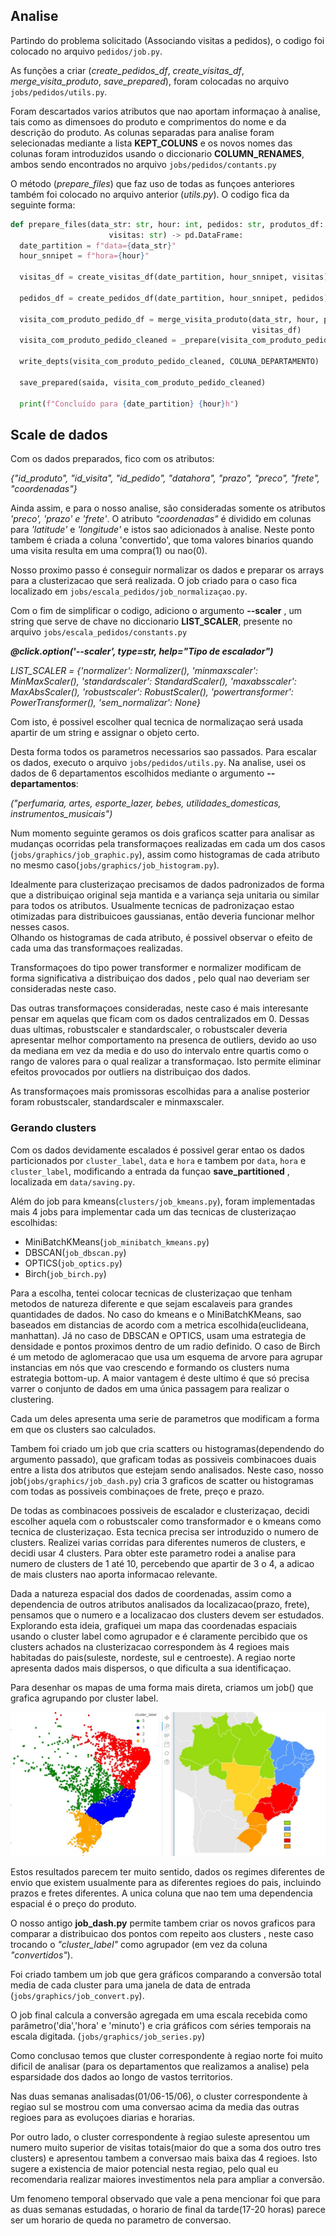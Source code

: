 ## Analise

Partindo do problema solicitado (Associando visitas a pedidos), o codigo foi colocado no arquivo `pedidos/job.py`. 

As funções a criar (_create_pedidos_df_, _create_visitas_df_, _merge_visita_produto_, _save_prepared_), foram colocadas
 no arquivo `jobs/pedidos/utils.py`. 
 
 Foram descartados varios atributos que nao aportam informaçao à analise, tais como as dimensoes do produto e 
 comprimentos do nome e da descrição do produto. As colunas separadas para analise foram selecionadas mediante a lista 
 **KEPT_COLUNS** e os novos nomes das colunas foram introduzidos usando o diccionario **COLUMN_RENAMES**, ambos sendo 
 encontrados no arquivo `jobs/pedidos/contants.py`
  
 O método (_prepare_files_) que faz uso de todas as funçoes anteriores também foi colocado no arquivo anterior
 (_utils.py_). O codigo fica da seguinte forma:
 
  ```Python
def prepare_files(data_str: str, hour: int, pedidos: str, produtos_df: pd.DataFrame, saida: str,
                        visitas: str) -> pd.DataFrame:
    date_partition = f"data={data_str}"
    hour_snnipet = f"hora={hour}"

    visitas_df = create_visitas_df(date_partition, hour_snnipet, visitas)

    pedidos_df = create_pedidos_df(date_partition, hour_snnipet, pedidos)

    visita_com_produto_pedido_df = merge_visita_produto(data_str, hour, pedidos_df, produtos_df,
                                                        visitas_df)
    visita_com_produto_pedido_cleaned = _prepare(visita_com_produto_pedido_df)

    write_depts(visita_com_produto_pedido_cleaned, COLUNA_DEPARTAMENTO)

    save_prepared(saida, visita_com_produto_pedido_cleaned)

    print(f"Concluído para {date_partition} {hour}h")

```


  
 ## Scale de dados
Com os dados preparados, fico com os atributos:

_{"id_produto", "id_visita", "id_pedido", "datahora", "prazo", "preco", "frete", "coordenadas"}_

Ainda assim, e para o nosso analise, são consideradas somente os atributos 
_'preco', 'prazo' e 'frete'_. O atributo _"coordenadas"_ é dividido em colunas para _'latitude'_ e _'longitude'_ e istos
 sao adicionados à analise. Neste ponto tambem é criada a coluna 'convertido', que toma valores binarios quando uma visita resulta em uma 
compra(1) ou nao(0).

Nosso proximo passo é conseguir normalizar os dados e preparar os arrays para a clusterizacao que será realizada.
O job criado para o caso fica localizado em `jobs/escala_pedidos/job_normalizaçao.py`. 

Com o fim de simplificar o codigo, adiciono o argumento **--scaler** , um string que serve de chave no diccionario 
**LIST_SCALER**, presente no arquivo `jobs/escala_pedidos/constants.py`

 _**@click.option('--scaler', type=str, help="Tipo de escalador")**_

_LIST_SCALER = {'normalizer': Normalizer(), 'minmaxscaler': MinMaxScaler(), 'standardscaler': StandardScaler(),
          'maxabsscaler': MaxAbsScaler(), 'robustscaler': RobustScaler(), 'powertransformer': PowerTransformer(),
               'sem_normalizar': None}_
               
Com isto, é possivel escolher qual tecnica de normalizaçao será usada apartir de um string e assignar o objeto certo.

  
Desta forma todos os parametros necessarios sao passados. Para escalar os dados, executo o arquivo 
`jobs/pedidos/utils.py`. Na analise, usei os dados de 6 departamentos escolhidos mediante o argumento **--departamentos**:

_("perfumaria, artes, esporte_lazer, bebes, utilidades_domesticas, instrumentos_musicais")_

Num momento seguinte geramos os dois graficos scatter para analisar as mudanças ocorridas pela transformaçoes realizadas em 
cada um dos casos (`jobs/graphics/job_graphic.py`), assim como histogramas de cada atributo no mesmo caso(`jobs/graphics/job_histogram.py`).  

Idealmente para clusterizaçao precisamos de dados padronizados de forma que a distribuiçao original seja mantida 
e a variança seja unitaria ou similar para todos os atributos. Usualmente tecnicas de padronizaçao estao otimizadas para 
distribuicoes gaussianas, então deveria funcionar melhor nesses casos.  
Olhando os histogramas de cada atributo, é possivel observar o efeito de cada uma das transformaçoes realizadas. 

Transformaçoes do tipo power transformer e normalizer modificam de forma significativa a distribuiçao dos dados , 
pelo qual nao deveriam ser consideradas neste caso.  

Das outras transformaçoes consideradas, neste caso é mais interesante pensar em aquelas que ficam com os dados
centralizados em 0. Dessas duas ultimas, robustscaler e standardscaler, o robustscaler deveria apresentar melhor
comportamento na presenca de outliers, devido ao uso da mediana em vez da media e do uso do intervalo entre quartis 
como o rango de valores para o qual realizar a transformaçao. Isto permite eliminar efeitos provocados por outliers
na distribuiçao dos dados.

As transformaçoes mais promissoras escolhidas para a analise posterior foram robustscaler, standardscaler e minmaxscaler. 
  

### Gerando clusters

Com os dados devidamente escalados é possivel gerar entao os dados particionados por `cluster_label`, `data` e `hora` 
e tambem por  `data`, `hora` e `cluster_label`, modificando a entrada da funçao **save_partitioned** , localizada em `data/saving.py`.

Além do job para kmeans(`clusters/job_kmeans.py`), foram implementadas mais 4 jobs para implementar cada um das tecnicas de clusterizaçao escolhidas:

* MiniBatchKMeans(`job_minibatch_kmeans.py`)
* DBSCAN(`job_dbscan.py`)
* OPTICS(`job_optics.py`)
* Birch(`job_birch.py`)

Para a escolha, tentei colocar tecnicas de clusterizaçao que tenham metodos de natureza diferente e que sejam escalaveis para grandes quantidades de dados.
No caso do kmeans e o MiniBatchKMeans, sao baseados em distancias de acordo com a metrica escolhida(euclideana, manhattan). 
Já no caso de DBSCAN e OPTICS, usam uma estrategia de densidade e pontos proximos dentro de um radio definido. 
O caso de Birch é um metodo de aglomeracao que usa um esquema de arvore para agrupar instancias em nós que vao crescendo e formando os clusters numa estrategia bottom-up.
A maior vantagem é deste ultimo é que só precisa varrer o conjunto de dados em uma única passagem para realizar o clustering.
 
Cada um deles apresenta uma serie de parametros que modificam a forma em que os clusters sao calculados. 

Tambem foi criado um job que cria scatters ou histogramas(dependendo do argumento passado), que graficam todas as possiveis 
combinacoes duais entre a lista dos atributos que estejam sendo analisados. Neste caso, nosso job(`jobs/graphics/job_dash.py`) 
cria 3 graficos de scatter ou histogramas com todas as possiveis combinaçoes de frete, preço e prazo. 

De todas as combinacoes possiveis de escalador e clusterizaçao, decidi escolher aquela com o robustscaler como transformador e o kmeans como tecnica de clusterizaçao. 
Esta tecnica precisa ser introduzido o numero de clusters. Realizei varias corridas para diferentes numeros de clusters, e decidi usar 4 clusters. Para obter este 
parametro rodei a analise para numero de clusters de 1 até 10, percebendo que apartir de 3 o 4, a adicao de mais clusters nao aporta informacao relevante. 

Dada a natureza espacial dos dados de coordenadas, assim como a dependencia de outros atributos analisados da localizacao(prazo, frete), pensamos que
 o numero e a localizacao dos clusters devem ser estudados. Explorando esta ideia, grafiquei um mapa das coordenadas espaciais usando o cluster 
 label como agrupador e é claramente percibido que os clusters achados na clusterizacao correspondem às 4 regioes mais habitadas 
 do pais(suleste, nordeste, sul e centroeste). A regiao norte apresenta dados mais dispersos, o que dificulta a sua identificaçao. 
 
 Para desenhar os mapas de uma forma mais direta, criamos um job() que grafica agrupando por cluster label. 
 
 <img src="codigo/desafio_iafront/mapa.jpg">
 
 
 Estos resultados parecem ter muito sentido, dados os regimes diferentes de envio que existem usualmente para as diferentes regioes do pais, 
 incluindo prazos e fretes diferentes. A unica coluna que nao tem uma dependencia espacial é o preço do produto. 
 
 O nosso antigo **job_dash.py** permite tambem criar os novos graficos para comparar a distribuicao dos pontos com repeito aos clusters , 
 neste caso trocando o _"cluster_label"_ como agrupador (em vez da coluna _"convertidos"_). 
 
 Foi criado tambem um job que gera gráficos comparando a conversão total media de cada cluster para uma janela de data de entrada (`jobs/graphics/job_convert.py`).
  
O job final calcula a conversão agregada em uma escala recebida como parâmetro('dia','hora' e 'minuto')  e cria gráficos com séries temporais na escala digitada.
(`jobs/graphics/job_series.py`) 

Como conclusao temos que  cluster correspondente à regiao norte foi muito dificil de analisar (para os departamentos que realizamos a analise)
 pela esparsidade dos dados ao longo de vastos territorios.

Nas duas semanas analisadas(01/06-15/06), o cluster correspondente à regiao sul se mostrou com uma conversao acima da media das outras regioes 
 para as evoluçoes diarias e horarias. 
 
 Por outro lado, o cluster correspondente à regiao suleste apresentou um numero muito superior de visitas 
 totais(maior do que a soma dos outro tres clusters) e apresentou tambem a conversao mais baixa das 4 regioes. Isto sugere a existencia de 
 maior potencial nesta regiao, pelo qual eu recomendaria realizar maiores investimentos nela para ampliar a conversão. 
 
 Um fenomeno temporal observado que vale a pena mencionar foi que para as duas semanas estudadas, o horario de final da tarde(17-20 horas)
 parece ser um horario de queda no parametro de conversao. 
 
 
  







